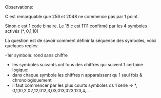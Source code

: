 Observations:

C est remarquable que 256 et 2048 ne commence pas par 1 point.

Sinon c est 1 code binaire. Le 15 c est 1111 confirmé par les 4 symboles activés (*, 0,1,10)

La question est de savoir comment définir la séquence des symboles, voici quelques regles:

-1er symbole: rond sans chiffre
- les symboles suivants ont tous des chiffres qui suivent 1 certaine logique:
 - dans chaque symbole les chiffres n apparaissent qu 1 seul fois & chronologiquement
 - il faut commencer par les plus courts symboles ds 1 serie
 => *, 0,1,10,2,02,12,012,3,03,013,023,123,4,...
